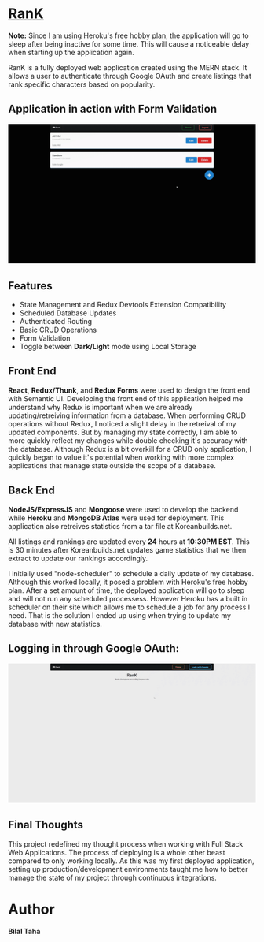 # [RanK](https://rugged-hot-springs-35104.herokuapp.com/)
**Note:** Since I am using Heroku's free hobby plan, the application will go to sleep after being inactive for some time. This will cause a noticeable delay when starting up the application again.

RanK is a fully deployed web application created using the MERN stack.
It allows a user to authenticate through Google OAuth and create listings that rank specific characters based on popularity.

## Application in action with Form Validation
<img src="https://github.com/TahaBilalCS/RanK/blob/master/demo/action.gif"/>

## Features
* State Management and Redux Devtools Extension Compatibility
* Scheduled Database Updates
* Authenticated Routing
* Basic CRUD Operations
* Form Validation
* Toggle between **Dark/Light** mode using Local Storage


## Front End
**React**, **Redux/Thunk**, and **Redux Forms**  were used to design the front end with Semantic UI. 
Developing the front end of this application helped me understand why Redux is important when we are already updating/retreiving information from a database.
When performing CRUD operations without Redux, I noticed a slight delay in the retreival of my updated components. But by managing my state correctly, I am able to more quickly
reflect my changes while double checking it's accuracy with the database. Although Redux is a bit overkill for a CRUD only application, I quickly began to value it's
potential when working with more complex applications that manage state outside the scope of a database.

## Back End
**NodeJS/ExpressJS** and **Mongoose** were used to develop the backend while **Heroku** and **MongoDB Atlas** were used for deployment.
This application also retreives statistics from a tar file at Koreanbuilds.net.

All listings and rankings are updated every **24** hours at **10:30PM EST**. This is 30 minutes after Koreanbuilds.net updates game statistics that we then extract to update our rankings accordingly.

I initially used "node-scheduler" to schedule a daily update of my database. Although this worked locally, it posed a problem with Heroku's free hobby plan.
After a set amount of time, the deployed application will go to sleep and will not run any scheduled processess.
However Heroku has a built in scheduler on their site which allows me to schedule a job for any process I need. That is the solution I ended up using when trying to update my database with new statistics.




## Logging in through Google OAuth:
<img src="https://github.com/TahaBilalCS/RanK/blob/master/demo/login.gif"/>


## Final Thoughts
This project redefined my thought process when working with Full Stack Web Applications. The process of deploying is a whole other beast compared to only working locally. As this was my first deployed application, setting up production/development environments taught me how to better manage the state of my project through continuous integrations.

# Author
**Bilal Taha**
